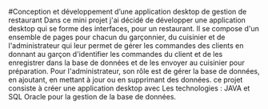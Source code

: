 #Conception et développement d’une application desktop de gestion de restaurant
Dans ce mini projet j'ai décidé de développer une application desktop qui se forme des interfaces, pour un restaurant. 
Il se compose d'un ensemble de pages pour chacun du garçonnier, du cuisinier et de l'administrateur qui leur permet de gérer les commandes des clients en donnant au garçon d'identifier les commandes du client et de les enregistrer dans la base de données et de les envoyer au cuisinier pour préparation. 
Pour l'administrateur, son rôle est de gérer la base de données, en ajoutant, en mettant à jour ou en supprimant des données.
ce projet consiste à créer une application desktop avec Les technologies : JAVA et SQL Oracle pour la gestion de la base de données.
